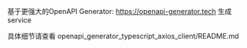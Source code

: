 基于更强大的OpenAPI Generator: https://openapi-generator.tech 生成service

具体细节请查看
openapi_generator_typescript_axios_client/README.md